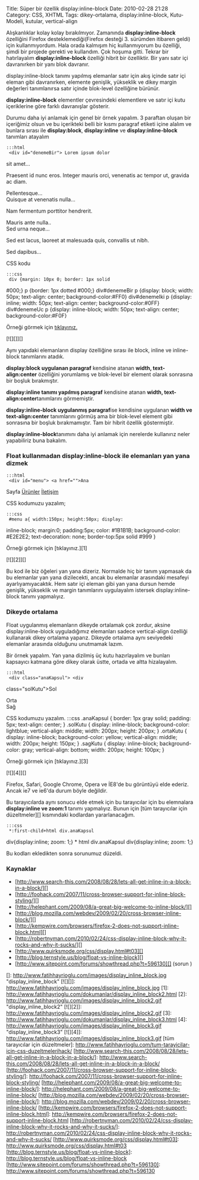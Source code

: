 Title: Süper bir özellik display:inline-block
Date: 2010-02-28 21:28
Category: CSS, XHTML
Tags: dikey-ortalama, display:inline-block, Kutu-Modeli, kutular, vertical-align

Alışkanlıklar kolay kolay bırakılmıyor. Zamanında
**display:inline-block** özelliğini Firefox desteklemediği(Firefox
desteği 3. sürümden itibaren geldi) için kullanmıyordum. Hala orada
kalmışım hiç kullanmıyorum bu özelliği, şimdi bir projede gerekti ve
kullandım. Çok hoşuma gitti. Tekrar bir hatırlayalım
**display:inline-block** özelliği hibrit bir özelliktir. Bir yanı satır
içi davranırken bir yanı blok davranır.

display:inline-block tanımı yapılmış elemanlar satır için akış içinde
satır içi eleman gibi davranırken, elemente genişlik, yükseklik ve dikey
margin değerleri tanımlanırsa satır içinde blok-level özelliğine
bürünür.

**display:inline-block** elementler çevresindeki elementlere ve satır
içi kutu içeriklerine göre farklı davranışlar gösterir.

Durumu daha iyi anlamak için genel bir örnek yapalım. 3 paraftan oluşan
bir içeriğimiz olsun ve bu içerikteki belli bir kısmı paragraf etiketi
içine alalım ve bunlara sırası ile **display:block**, **display:inline**
ve **display:inline-block** tanımları atayalım

	:::html
	 <div id="denemeBir"> Lorem ipsum dolor
sit amet... <p>Praesent id nunc eros. Integer mauris orci, venenatis
ac tempor ut, gravida ac diam. </p> Pellentesque...</div> <div
id="denemeIki">Quisque at venenatis nulla...<p>Nam fermentum
porttitor hendrerit.</p> Mauris ante nulla..</div> <div
id="denemeUc"> Sed urna neque...<p>Sed est lacus, laoreet at
malesuada quis, convallis ut nibh.</p> Sed dapibus...</div>


CSS kodu

	:::css
	 div {margin: 10px 0; border: 1px solid
#000;} p {border: 1px dotted #000;} div#denemeBir p {display: block;
width: 50px; text-align: center; background-color:#FF0} div#denemeIki
p {display: inline; width: 50px; text-align: center;
background-color:#0FF} div#denemeUc p {display: inline-block; width:
50px; text-align: center; background-color:#F0F} 

Örneği görmek için [tıklayınız.][]

[![][]][]

Aynı yapıdaki elemanların display özelliğine sırası ile block, inline ve
inline-block tanımlarını atadık.

**display:block uygulanan paragraf** kendisine atanan **width,
text-align:center** özelliğini yorumlamış ve blok-level bir element
olarak sonrasına bir boşluk bırakmıştır.

**display:inline tanımı yapılmış paragraf** kendisine atanan **width,
text-align:center**tanımlarını görmemiştir.

**display:inline-block uygulanmış paragraf**ise kendisine uygulanan
**width ve text-align:center** tanımlarını görmüş ama bir blok-level
element gibi sonrasına bir boşluk bırakmamıştır. Tam bir hibrit özellik
göstermiştir.

**display:inline-block**tanımını daha iyi anlamak için nerelerde
kullanırız neler yapabiliriz buna bakalım.

### Float kullanmadan display:inline-block ile elemanları yan yana dizmek

	:::html
	 <div id="menu"> <a href="">Ana
Sayfa</a> <a href="">Ürünler</a> <a href="">İletişim</a>
</div> 

CSS kodumuzu yazalım;

	:::css
	 #menu a{ width:150px; height:50px; display:
inline-block; margin:0; padding:5px; color: #1B1B1B; background-color:
#E2E2E2; text-decoration: none; border-top:5px solid #999 }


Örneği görmek için [tıklayınız.][1]

[![][2]][]

Bu kod ile biz öğeleri yan yana dizeriz. Normalde hiç bir tanım yapmasak
da bu elemanlar yan yana dizilecekti, ancak bu elemanlar arasındaki
mesafeyi ayarlıyamıyacaktık. Hem satır içi eleman gibi yan yana dursun
hemde genişlik, yükseklik ve margin tanımlarını uygulayalım istersek
display:inline-block tanımı yapmalıyız.

### Dikeyde ortalama

Float uygulanmış elemanların dikeyde ortalamak çok zordur, aksine
display:inline-block uyguladığımız elemanları sadece vertical-align
özelliği kullanarak dikey ortalama yaparız. Dikeyde ortalama aynı
seviyedeki elemanlar arasında olduğunu unutmamak lazım.

Bir örnek yapalım. Yan yana dizilmiş üç kutu hazırlayalım ve bunları
kapsayıcı katmana göre dikey olarak üstte, ortada ve altta hizalayalım.

	:::html
	 <div class="anaKapsul"> <div
class="solKutu">Sol</div> <div class="ortaKutu">Orta</div> <div
class="sagKutu">Sağ</div> </div> 

CSS kodumuzu yazalım. 	:::css
	 .anaKapsul { border:
1px gray solid; padding: 5px; text-align: center; } .solKutu { display:
inline-block; background-color: lightblue; vertical-align: middle;
width: 200px; height: 200px; } .ortaKutu { display: inline-block;
background-color: yellow; vertical-align: middle; width: 200px; height:
150px; } .sagKutu { display: inline-block; background-color: gray;
vertical-align: bottom; width: 200px; height: 100px; } 

Örneği görmek için [tıklayınız.][3]

[![][4]][]

Firefox, Safari, Google Chrome, Opera ve İE8'de bu görüntüyü elde
ederiz. Ancak ie7 ve ie6'da durum böyle değildir.

Bu tarayıcılarda aynı sonucu elde etmek için bu tarayıcılar için bu
elemnalara **display:inline ve zoom:1** tanımı yapmalıyız. Bunun için
[tüm tarayıcılar için düzeltmeler][] kısmındaki kodlardan
yararlanacağım.

	:::css
	 *:first-child+html div.anaKapsul
div{display:inline; zoom: 1;} * html div.anaKapsul div{display:inline;
zoom: 1;} 

Bu kodları ekledikten sonra sorunumuz düzeldi.

### Kaynaklar

-   [http://www.search-this.com/2008/08/28/lets-all-get-inline-in-a-block-in-a-block/][]
-   [http://foohack.com/2007/11/cross-browser-support-for-inline-block-styling/][]
-   [http://helephant.com/2009/08/a-great-big-welcome-to-inline-block/][]
-   [http://blog.mozilla.com/webdev/2009/02/20/cross-browser-inline-block/][]
-   [http://kempwire.com/browsers/firefox-2-does-not-support-inline-block.html][]
-   [http://robertnyman.com/2010/02/24/css-display-inline-block-why-it-rocks-and-why-it-sucks/][]
-   [http://www.quirksmode.org/css/display.html#t03][]
-   [http://blog.ternstyle.us/blog/float-vs-inline-block][]
-   [http://www.sitepoint.com/forums/showthread.php?t=596130][] (sorun )

</p>

  [tıklayınız.]: http://www.fatihhayrioglu.com/dokumanlar/display_inline_block.html
  []: http://www.fatihhayrioglu.com/images/display_inline_block.jpg
    "display_inline_block"
  [![][]]: http://www.fatihhayrioglu.com/images/display_inline_block.jpg
  [1]: http://www.fatihhayrioglu.com/dokumanlar/display_inline_block2.html
  [2]: http://www.fatihhayrioglu.com/images/display_inline_block2.gif
    "display_inline_block2"
  [![][2]]: http://www.fatihhayrioglu.com/images/display_inline_block2.gif
  [3]: http://www.fatihhayrioglu.com/dokumanlar/display_inline_block3.html
  [4]: http://www.fatihhayrioglu.com/images/display_inline_block3.gif
    "display_inline_block3"
  [![][4]]: http://www.fatihhayrioglu.com/images/display_inline_block3.gif
  [tüm tarayıcılar için düzeltmeler]: http://www.fatihhayrioglu.com/tum-tarayicilar-icin-css-duzeltmelerihack/
  [http://www.search-this.com/2008/08/28/lets-all-get-inline-in-a-block-in-a-block/]: http://www.search-this.com/2008/08/28/lets-all-get-inline-in-a-block-in-a-block/
  [http://foohack.com/2007/11/cross-browser-support-for-inline-block-styling/]: http://foohack.com/2007/11/cross-browser-support-for-inline-block-styling/
  [http://helephant.com/2009/08/a-great-big-welcome-to-inline-block/]: http://helephant.com/2009/08/a-great-big-welcome-to-inline-block/
  [http://blog.mozilla.com/webdev/2009/02/20/cross-browser-inline-block/]: http://blog.mozilla.com/webdev/2009/02/20/cross-browser-inline-block/
  [http://kempwire.com/browsers/firefox-2-does-not-support-inline-block.html]: http://kempwire.com/browsers/firefox-2-does-not-support-inline-block.html
  [http://robertnyman.com/2010/02/24/css-display-inline-block-why-it-rocks-and-why-it-sucks/]: http://robertnyman.com/2010/02/24/css-display-inline-block-why-it-rocks-and-why-it-sucks/
  [http://www.quirksmode.org/css/display.html#t03]: http://www.quirksmode.org/css/display.html#t03
  [http://blog.ternstyle.us/blog/float-vs-inline-block]: http://blog.ternstyle.us/blog/float-vs-inline-block
  [http://www.sitepoint.com/forums/showthread.php?t=596130]: http://www.sitepoint.com/forums/showthread.php?t=596130
